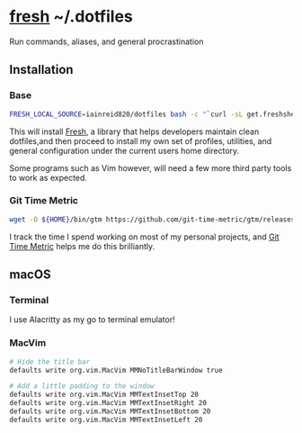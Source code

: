 # [fresh][freshshell] ~/.dotfiles
Run commands, aliases, and general procrastination

## Installation

### Base

``` sh
FRESH_LOCAL_SOURCE=iainreid820/dotfiles bash -c "`curl -sL get.freshshell.com`"
```
This will install [Fresh][freshshell], a library that helps developers maintain clean dotfiles,and then proceed to install my own set of profiles, utilities, and general configuration under the current users home directory.

Some programs such as Vim however, will need a few more third party tools to work as expected.

### Git Time Metric

```sh
wget -O ${HOME}/bin/gtm https://github.com/git-time-metric/gtm/releases/download/v1.3.5/gtm.v1.3.5.linux.tar.gz
```
I track the time I spend working on most of my personal projects, and [Git Time Metric][git-time-metric] helps me do this brilliantly.

[freshshell]: https://github.com/freshshell/fresh
[git-time-metric]: https://github.com/git-time-metric/gtm

## macOS

### Terminal

I use Alacritty as my go to terminal emulator!

### MacVim

```bash
# Hide the title bar
defaults write org.vim.MacVim MMNoTitleBarWindow true

# Add a little padding to the window
defaults write org.vim.MacVim MMTextInsetTop 20
defaults write org.vim.MacVim MMTextInsetRight 20
defaults write org.vim.MacVim MMTextInsetBottom 20
defaults write org.vim.MacVim MMTextInsetLeft 20
```

